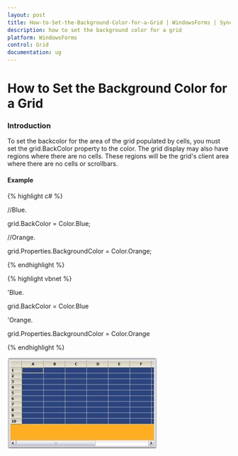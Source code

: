 ```yaml
---
layout: post
title: How-to-Set-the-Background-Color-for-a-Grid | WindowsForms | Syncfusion
description: how to set the background color for a grid
platform: WindowsForms
control: Grid
documentation: ug
---
```


# How to Set the Background Color for a Grid

### Introduction

To set the backcolor for the area of the grid populated by cells, you must set the grid.BackColor property to the color. The grid display may also have regions where there are no cells. These regions will be the grid's client area where there are no cells or scrollbars. 

#### Example

{% highlight c# %}



//Blue.

grid.BackColor = Color.Blue;



//Orange.

grid.Properties.BackgroundColor = Color.Orange;

{% endhighlight %}

{% highlight vbnet %}



'Blue.

grid.BackColor = Color.Blue



'Orange.

grid.Properties.BackgroundColor = Color.Orange

{% endhighlight %}

![](How-to-Set-the-Background-Color-for-a-Grid_images/How-to-Set-the-Background-Color-for-a-Grid_img1.jpeg)



